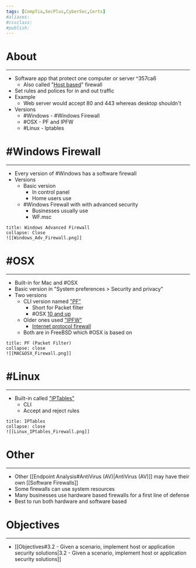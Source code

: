 ```yaml
---
tags: [CompTia,SecPlus,CyberSec,Certs]
#aliases:
#cssclass:
#publish:
---
```


# About
---
- Software app that protect one computer or server ^357ca6
	- Also called "<u>Host based</u>" firewall
- Set rules and polices for in and out traffic
- Example
	- Web server would accept 80 and 443 whereas desktop shouldn't
- Versions
	- #Windows  - #Windows Firewall
	-  #OSX - PF and IPFW
	- #Linux - Iptables


# #Windows Firewall
---
- Every version of #Windows has a software firewall
- Versions
	- Basic version
		- In control panel
		- Home users use
	- #Windows Firewall with with advanced security
		- Businesses usually use
		- WF.msc

```ad-info
title: Windows Advanced Firewall
collapse: Close
![[Windows_Adv_Firewall.png]]
```

# #OSX
---
- Built-in for Mac and #OSX
- Basic version in "System preferences > Security and privacy"
- Two versions
	- CLI version named <u>"PF"</u>
		- Short for Packet filter
		- #OSX <u>10 and up</u>
	- Older ones used <u>"IPFW"</u>
		- <u>Internet protocol firewall</u>
	- Both are in FreeBSD which #OSX is based on

```ad-info
title: PF (Packet Filter)
collapse: close
![[MAC&OSX_Firewall.png]]
```

# #Linux
---
- Built-in called <u>"IPTables"</u>
	- CLI
	- Accept and reject rules

```ad-info
title: IPTables
collapse: close
![[Linux_IPtables_Firewall.png]]
```

# Other
---
- Other [[Endpoint Analysis#AntiVirus (AV)|AntiVirus (AV)]] may have their own [[Software Firewalls]]
- Some firewalls can use system resources
- Many businesses use hardware based firewalls for a first line of defense
- Best to run both hardware and software based

# Objectives
---
- [[Objectives#3.2 - Given a scenario, implement host or application security solutions|3.2 - Given a scenario, implement host or application security solutions]]